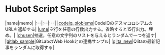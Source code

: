 # Hubot Script Samples

|name|memo|
|:--|:--|:--|
|[codeiq_ploblems](./codeiq_ploblems)|CodeIQのデスマコロシアムのURLを返却する|
|[ume](./ume)|空行を任意の行数出力する。省略すると15行出力。埋め。|
|[chusen](./chusen)|抽選。任意の文字列のリストを与えるとランダムで一つを返す|
|[gitlab_sample](./gitlab_sample)|GitLabのWeb Hookとの連携サンプル|
|[qiita_new](./qiita_new)|Qiitaの最新記事をランダムに取得する|
